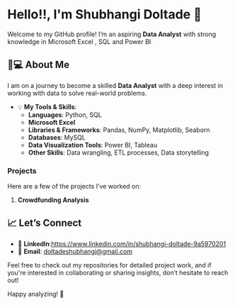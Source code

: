 #  Hello!!, I'm Shubhangi Doltade 👋

Welcome to my GitHub profile! I’m an aspiring **Data Analyst** with strong knowledge in Microsoft Excel , SQL and Power BI
## 👩💻 About Me

I am on a journey to become a skilled **Data Analyst** with a deep interest in working with data to solve real-world problems.
- 💡 **My Tools & Skills**:
  - **Languages**: Python, SQL
  - **Microsoft Excel**
  - **Libraries & Frameworks**: Pandas, NumPy, Matplotlib, Seaborn
  - **Databases**: MySQL
  - **Data Visualization Tools**: Power BI, Tableau
  - **Other Skills**: Data wrangling, ETL processes, Data storytelling

### Projects

Here are a few of the projects I’ve worked on:

1. **Crowdfunding Analysis**  
  
## 📈 Let’s Connect

- 🔗 **LinkedIn**:https://www.linkedin.com/in/shubhangi-doltade-9a5970201
- 📧 **Email**: doltadeshubhangi@gmail.com

Feel free to check out my repositories for detailed project work, and if you're interested in collaborating or sharing insights, don’t hesitate to reach out!

Happy analyzing! 🚀

<!---
Shubhangi-P-Doltade/Shubhangi-P-Doltade is a ✨ special ✨ repository because its `README.md` (this file) appears on your GitHub profile.
You can click the Preview link to take a look at your changes.
--->
